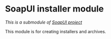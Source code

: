 # SoapUI installer module

*This is a submodule of [SoapUI project](../)*

This module is for creating installers and archives.